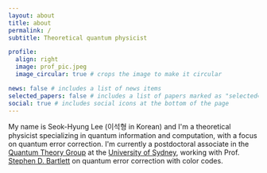 ```yaml
---
layout: about
title: about
permalink: /
subtitle: Theoretical quantum physicist

profile:
  align: right
  image: prof_pic.jpeg
  image_circular: true # crops the image to make it circular

news: false # includes a list of news items
selected_papers: false # includes a list of papers marked as "selected={true}"
social: true # includes social icons at the bottom of the page
---
```


My name is Seok-Hyung Lee (이석형 in Korean) and I'm a theoretical physicist specializing in quantum information and computation, with a focus on quantum error correction. I'm currently a postdoctoral associate in the <a href='https://quantum.sydney.edu.au'>Quantum Theory Group</a> at the <a href="https://www.google.co.kr/search?q=university+of+sydney">University of Sydney</a>, working with Prof. <a href="https://www.sydney.edu.au/science/about/our-people/academic-staff/stephen-bartlett.html">Stephen D. Bartlett</a> on quantum error correction with color codes.
